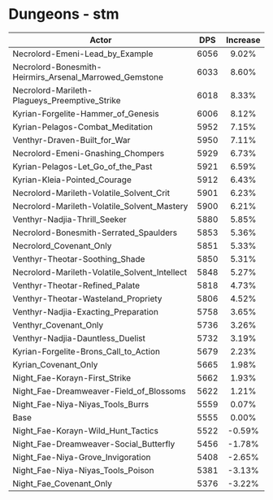 # Dungeons - stm
| Actor | DPS | Increase |
|---|:---:|:---:|
|Necrolord-Emeni-Lead_by_Example|6056|9.02%|
|Necrolord-Bonesmith-Heirmirs_Arsenal_Marrowed_Gemstone|6033|8.60%|
|Necrolord-Marileth-Plagueys_Preemptive_Strike|6018|8.33%|
|Kyrian-Forgelite-Hammer_of_Genesis|6006|8.12%|
|Kyrian-Pelagos-Combat_Meditation|5952|7.15%|
|Venthyr-Draven-Built_for_War|5950|7.11%|
|Necrolord-Emeni-Gnashing_Chompers|5929|6.73%|
|Kyrian-Pelagos-Let_Go_of_the_Past|5921|6.59%|
|Kyrian-Kleia-Pointed_Courage|5912|6.43%|
|Necrolord-Marileth-Volatile_Solvent_Crit|5901|6.23%|
|Necrolord-Marileth-Volatile_Solvent_Mastery|5900|6.21%|
|Venthyr-Nadjia-Thrill_Seeker|5880|5.85%|
|Necrolord-Bonesmith-Serrated_Spaulders|5853|5.36%|
|Necrolord_Covenant_Only|5851|5.33%|
|Venthyr-Theotar-Soothing_Shade|5850|5.31%|
|Necrolord-Marileth-Volatile_Solvent_Intellect|5848|5.27%|
|Venthyr-Theotar-Refined_Palate|5818|4.73%|
|Venthyr-Theotar-Wasteland_Propriety|5806|4.52%|
|Venthyr-Nadjia-Exacting_Preparation|5758|3.65%|
|Venthyr_Covenant_Only|5736|3.26%|
|Venthyr-Nadjia-Dauntless_Duelist|5732|3.19%|
|Kyrian-Forgelite-Brons_Call_to_Action|5679|2.23%|
|Kyrian_Covenant_Only|5665|1.98%|
|Night_Fae-Korayn-First_Strike|5662|1.93%|
|Night_Fae-Dreamweaver-Field_of_Blossoms|5622|1.21%|
|Night_Fae-Niya-Niyas_Tools_Burrs|5559|0.07%|
|Base|5555|0.00%|
|Night_Fae-Korayn-Wild_Hunt_Tactics|5522|-0.59%|
|Night_Fae-Dreamweaver-Social_Butterfly|5456|-1.78%|
|Night_Fae-Niya-Grove_Invigoration|5408|-2.65%|
|Night_Fae-Niya-Niyas_Tools_Poison|5381|-3.13%|
|Night_Fae_Covenant_Only|5376|-3.22%|
